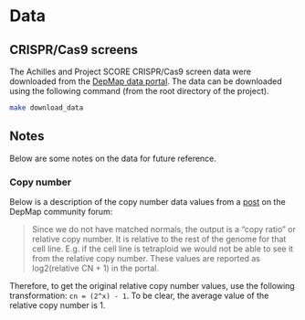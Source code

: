 # Data

## CRISPR/Cas9 screens

The Achilles and Project SCORE CRISPR/Cas9 screen data were downloaded from the [DepMap data portal](https://depmap.org/portal/).
The data can be downloaded using the following command (from the root directory of the project).

```bash
make download_data
```

## Notes

Below are some notes on the data for future reference.

### Copy number

Below is a description of the copy number data values from a [post](https://forum.depmap.org/t/what-is-relative-copy-number-copy-number-ratio/104) on the DepMap community forum:

> Since we do not have matched normals, the output is a “copy ratio” or relative copy number.
> It is relative to the rest of the genome for that cell line.
> E.g. if the cell line is tetraploid we would not be able to see it from the relative copy number.
> These values are reported as log2(relative CN + 1) in the portal.

Therefore, to get the original relative copy number values, use the following transformation: `cn = (2^x) - 1`.
To be clear, the average value of the relative copy number is 1.

